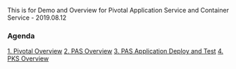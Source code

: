 This is for Demo and Overview for Pivotal Application Service and Container Service
\- 2019.08.12

### Agenda
[1. Pivotal Overview](docs/1.pivotal_overview.md)
[2. PAS Overview](docs/2.pas_overview.md)
[3. PAS Application Deploy and Test](docs/pas_workshop.md)
[4. PKS Overview](docs/4.pks_overview.md)
